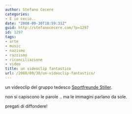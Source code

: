 ```yaml
---
author: Stefano Cecere
categories:
- E io cecio..
date: "2008-09-30T18:59:31Z"
guid: http://stefanocecere.com/?p=1297
id: 1297
tags:
- arte
- music
- nazismo
- razzismo
- riconciliazione
- video
title: un videoclip fantastico
url: /2008/09/30/un-videoclip-fantastico/
---
```


un videoclip del gruppo tedesco [Sportfreunde Stiller](http://it.wikipedia.org/wiki/Sportfreunde_Stiller).

non si capiscono le parole .. ma le immagini parlano da sole.

pregati di diffondere!